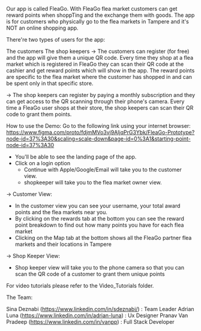 Our app is called FleaGo. With FleaGo flea market customers can get reward points when shoppTing and the exchange them with goods. The app is for customers who physically go to the flea markets in Tampere and it's NOT an online shopping app.

There're two types of users for the app:

The customers
The shop keepers
-> The customers can register (for free) and the app will give them a unique QR code. Every time they shop at a flea market which is registered in FleaGo they can scan their QR code at the cashier and get reward points which will show in the app. The reward points are specific to the flea market where the customer has shopped in and can be spent only in that specific store.

-> The shop keepers can register by paying a monthly subscription and they can get access to the QR scanning through their phone's camera. Every time a FleaGo user shops at their store, the shop keepers can scan their QR code to grant them points.

How to use the Demo:
Go to the following link using your internet browser:
https://www.figma.com/proto/fdjmMVo3vj9AIjqPrG3Ybk/FleaGo-Prototype?node-id=37%3A30&scaling=scale-down&page-id=0%3A1&starting-point-node-id=37%3A30

- You'll be able to see the landing page of the app.
- Click on a login option
  - Continue with Apple/Google/Email will take you to the customer view.
  - shopkeeper will take you to the flea market owner view.

-> Customer View:
  - In the customer view you can see your username, your total award points and the flea markets near you.
  - By clicking on the rewards tab at the bottom you can see the reward point breakdown to find out how many points you have for each flea market
  - Clicking on the Map tab at the bottom shows all the FleaGo partner flea markets and their locations in Tampere

-> Shop Keeper View:
   - Shop keeper view will take you to the phone camera so that you can scan the QR code of a customer to grant them unique points


For video tutorials please refer to the Video_Tutorials folder.

The Team:

Sina Deznabi        (https://www.linkedin.com/in/sdeznabi/)   : Team Leader
Adrian Luna         (https://www.linkedin.com/in/adrian-luna) : Ux Designer
Pranav Van Pradeep  (https://www.linkedin.com/in/vanpp)       : Full Stack Developer
